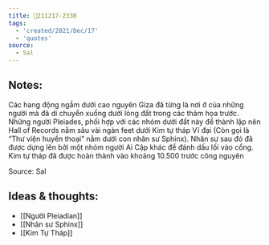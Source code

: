 ```yaml
---
title: 💬211217-2330
tags:
  - 'created/2021/Dec/17'
  - 'quotes'
source:
  - Sal
---
```


## Notes:
Các hang động ngầm dưới cao nguyên Giza đã từng là nơi ở của những người mà đã di chuyển xuống dưới lòng đất trong các thảm họa trước. Những người Pleiades, phối hợp với các nhóm dưới đất này để thành lập nên Hall of Records nằm sâu vài ngàn feet dưới Kim tự tháp Vĩ đại (Còn gọi là “Thư viện huyền thoại” nằm dưới con nhân sư Sphinx). Nhân sư sau đó đã được dựng lên bởi một nhóm người Ai Cập khác để đánh dấu lối vào cổng. Kim tự tháp đã được hoàn thành vào khoảng 10.500 trước công nguyên

Source: Sal

## Ideas & thoughts:
- [[Người Pleiadian]]
- [[Nhân sư Sphinx]]
- [[Kim Tự Tháp]]